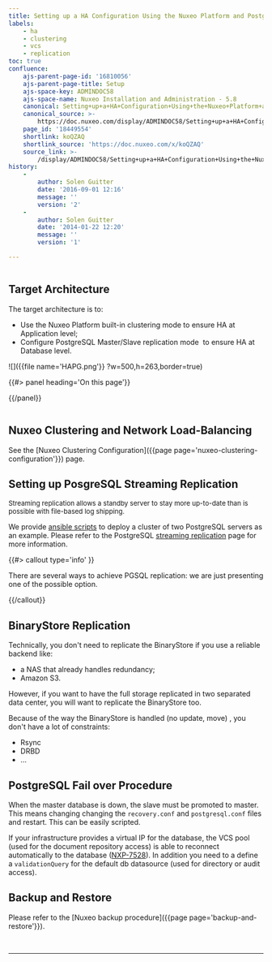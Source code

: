 ```yaml
---
title: Setting up a HA Configuration Using the Nuxeo Platform and PostgreSQL
labels:
    - ha
    - clustering
    - vcs
    - replication
toc: true
confluence:
    ajs-parent-page-id: '16810056'
    ajs-parent-page-title: Setup
    ajs-space-key: ADMINDOC58
    ajs-space-name: Nuxeo Installation and Administration - 5.8
    canonical: Setting+up+a+HA+Configuration+Using+the+Nuxeo+Platform+and+PostgreSQL
    canonical_source: >-
        https://doc.nuxeo.com/display/ADMINDOC58/Setting+up+a+HA+Configuration+Using+the+Nuxeo+Platform+and+PostgreSQL
    page_id: '18449554'
    shortlink: koQZAQ
    shortlink_source: 'https://doc.nuxeo.com/x/koQZAQ'
    source_link: >-
        /display/ADMINDOC58/Setting+up+a+HA+Configuration+Using+the+Nuxeo+Platform+and+PostgreSQL
history:
    - 
        author: Solen Guitter
        date: '2016-09-01 12:16'
        message: ''
        version: '2'
    - 
        author: Solen Guitter
        date: '2014-01-22 12:20'
        message: ''
        version: '1'

---
```

<div class="row"><div class="column medium-8">

## Target Architecture

The target architecture is to:

*   Use the Nuxeo Platform built-in clustering mode to ensure HA at Application level;
*   Configure PostgreSQL Master/Slave replication mode &nbsp;to ensure HA at Database level.

![]({{file name='HAPG.png'}} ?w=500,h=263,border=true)

</div><div class="column medium-4">{{#> panel heading='On this page'}}

{{/panel}}</div></div>

## Nuxeo Clustering and Network Load-Balancing

See the [Nuxeo Clustering Configuration]({{page page='nuxeo-clustering-configuration'}}) page.

## Setting up PosgreSQL Streaming Replication

<span style="font-size: 13.0px;">Streaming replication allows a standby server to stay more up-to-date than is possible with file-based log shipping.</span>

We provide [ansible scripts](https://github.com/nuxeo/nuxeo-tools-pgcluster) to deploy a cluster of two PostgreSQL servers as an example. Please refer to the PostgreSQL [streaming replication](http://www.postgresql.org/docs/current/static/warm-standby.html) page for more information.

{{#> callout type='info' }}

There are several ways to achieve PGSQL replication: we are just presenting one of the possible option.

{{/callout}}

## BinaryStore Replication

Technically, you don't need to replicate the BinaryStore if you use a reliable backend like:

*   a NAS that already handles redundancy;
*   Amazon S3.

However, if you want to have the full storage replicated in two separated data center, you will want to replicate the BinaryStore too.

Because of the way the BinaryStore is handled (no update, move) , you don't have a lot of constraints:

*   Rsync
*   DRBD
*   ...

## PostgreSQL Fail over Procedure

When the master database is down, the slave must be promoted to master. This means changing changing the `recovery.conf` and&nbsp;`postgresql.conf` files and restart. This can be easily scripted.

If your infrastructure provides a virtual IP for the database, the VCS pool (used for the document repository access) is able to reconnect automatically to the database ([NXP-7528](http://NXP-7528)). In addition you need to a define a `validationQuery` for the default db datasource (used for directory or audit access).

## Backup and Restore

Please refer to the [Nuxeo backup procedure]({{page page='backup-and-restore'}}).

&nbsp;

* * *